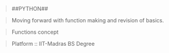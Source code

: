>##PYTHON##

>Moving forward with function making and revision of basics.

>Functions concept

>Platform :: IIT-Madras BS Degree

